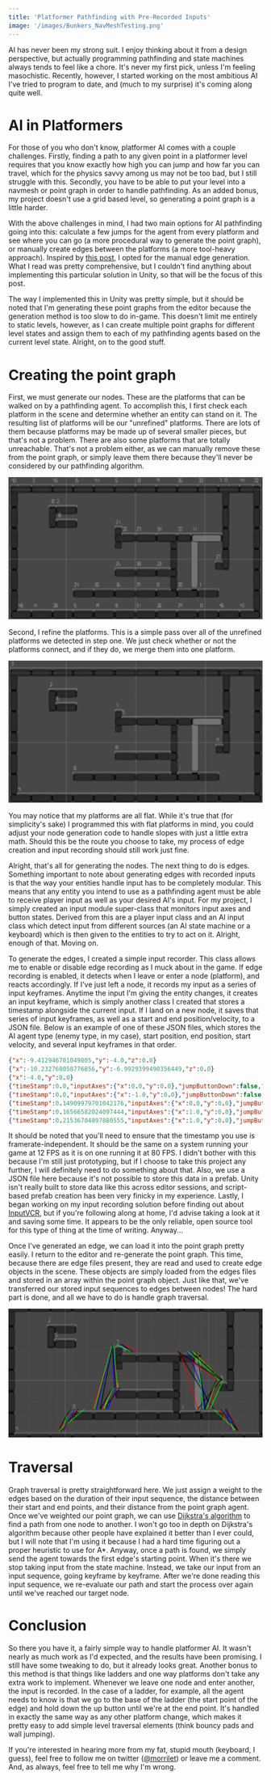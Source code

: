 ```yaml
---
title: 'Platformer Pathfinding with Pre-Recorded Inputs'
image: '/images/Bunkers_NavMeshTesting.png'
---
```


AI has never been my strong suit. I enjoy thinking about it from a design perspective, but actually programming pathfinding and state machines always tends to feel like a chore. It's never my first pick, unless I'm feeling masochistic. Recently, however, I started working on the most ambitious AI I've tried to program to date, and (much to my surprise) it's coming along quite well.

<!--more-->
# AI in Platformers 

For those of you who don't know, platformer AI comes with a couple challenges. Firstly, finding a path to any given point in a platformer level requires that you know exactly how high you can jump and how far you can travel, which for the physics savvy among us may not be too bad, but I still struggle with this. Secondly, you have to be able to put your level into a navmesh or point graph in order to handle pathfinding. As an added bonus, my project doesn't use a grid based level, so generating a point graph is a little harder.

With the above challenges in mind, I had two main options for AI pathfinding going into this: calculate a few jumps for the agent from every platform and see where you can go (a more procedural way to generate the point graph), or manually create edges between the platforms (a more tool-heavy approach). Inspired by [this post](https://www.gamedev.net/articles/programming/artificial-intelligence/generalized-platformer-ai-pathfinding-r3924/), I opted for the manual edge generation. What I read was pretty comprehensive, but I couldn't find anything about implementing this particular solution in Unity, so that will be the focus of this post.

The way I implemented this in Unity was pretty simple, but it should be noted that I'm generating these point graphs from the editor because the generation method is too slow to do in-game. This doesn't limit me entirely to static levels, however, as I can create multiple point graphs for different level states and assign them to each of my pathfinding agents based on the current level state. Alright, on to the good stuff.

# Creating the point graph
First, we must generate our nodes. These are the platforms that can be walked on by a pathfinding agent. To accomplish this, I first check each platform in the scene and determine whether an entity can stand on it. The resulting list of platforms will be our "unrefined" platforms. There are lots of them because platforms may be made up of several smaller pieces, but that's not a problem. There are also some platforms that are totally unreachable. That's not a problem either, as we can manually remove these from the point graph, or simply leave them there because they'll never be considered by our pathfinding algorithm.

![Unrefined nodes on a test level](/images/UnrefinedNodes_Bunkers.png)

Second, I refine the platforms. This is a simple pass over all of the unrefined platforms we detected in step one. We just check whether or not the platforms connect, and if they do, we merge them into one platform.

![Refined nodes on a test level](/images/RefinedNodes_Bunkers.png)

You may notice that my platforms are all flat. While it's true that (for simplicity's sake) I programmed this with flat platforms in mind, you could adjust your node generation code to handle slopes with just a little extra math. Should this be the route you choose to take, my process of edge creation and input recording should still work just fine.

Alright, that's all for generating the nodes. The next thing to do is edges. Something important to note about generating edges with recorded inputs is that the way your entities handle input has to be completely modular. This means that any entity you intend to use as a pathfinding agent must be able to receive player input as well as your desired AI's input. For my project, I simply created an input module super-class that monitors input axes and button states. Derived from this are a player input class and an AI input class which detect input from different sources (an AI state machine or a keyboard) which is then given to the entities to try to act on it. Alright, enough of that. Moving on.

To generate the edges, I created a simple input recorder. This class allows me to enable or disable edge recording as I muck about in the game. If edge recording is enabled, it detects when I leave or enter a node (platform), and reacts accordingly. If I've just left a node, it records my input as a series of input keyframes. Anytime the input I'm giving the entity changes, it creates an input keyframe, which is simply another class I created that stores a timestamp alongside the current input. If I land on a new node, it saves that series of input keyframes, as well as a start and end position/velocity, to a JSON file. Below is an example of one of these JSON files, which stores the AI agent type (enemy type, in my case), start position, end position, start velocity, and several input keyframes in that order.

``` json
{"x":-9.412946701049805,"y":-4.0,"z":0.0}
{"x":-10.232768058776856,"y":-6.9929399490356449,"z":0.0}
{"x":-4.0,"y":0.0}
{"timeStamp":0.0,"inputAxes":{"x":0.0,"y":0.0},"jumpButtonDown":false,"used":false}
{"timeStamp":0.0,"inputAxes":{"x":-1.0,"y":0.0},"jumpButtonDown":false,"used":false}
{"timeStamp":0.14909979701042176,"inputAxes":{"x":0.0,"y":0.0},"jumpButtonDown":false,"used":false}
{"timeStamp":0.16566582024097444,"inputAxes":{"x":1.0,"y":0.0},"jumpButtonDown":false,"used":false}
{"timeStamp":0.21536704897880555,"inputAxes":{"x":1.0,"y":0.0},"jumpButtonDown":false,"used":false}
```

It should be noted that you'll need to ensure that the timestamp you use is framerate-independent. It should be the same on a system running your game at 12 FPS as it is on one running it at 80 FPS. I didn't bother with this because I'm still just prototyping, but if I choose to take this project any further, I will definitely need to do something about that. Also, we use a JSON file here because it's not possible to store this data in a prefab. Unity isn't really built to store data like this across editor sessions, and script-based prefab creation has been very finicky in my experience. Lastly, I began working on my input recording solution before finding out about [InputVCR](https://github.com/EddieCameron/InputVCR), but if you're following along at home, I'd advise taking a look at it and saving some time. It appears to be the only reliable, open source tool for this type of thing at the time of writing. Anyway...

Once I've generated an edge, we can load it into the point graph pretty easily. I return to the editor and re-generate the point graph. This time, because there are edge files present, they are read and used to create edge objects in the scene. These objects are simply loaded from the edges files and stored in an array within the point graph object. Just like that, we've transferred our stored input sequences to edges between nodes! The hard part is done, and all we have to do is handle graph traversal.

![The completed point graph on a test level](/images/Bunkers_NavMeshTesting.png)

# Traversal

Graph traversal is pretty straightforward here. We just assign a weight to the edges based on the duration of their input sequence, the distance between their start and end points, and their distance from the point graph agent. Once we've weighted our point graph, we can use [Dijkstra's algorithm](https://en.wikipedia.org/wiki/Dijkstra%27s_algorithm) to find a path from one node to another. I won't go too in depth on Dijkstra's algorithm because other people have explained it better than I ever could, but I will note that I'm using it because I had a hard time figuring out a proper heuristic to use for A*. Anyway, once a path is found, we simply send the agent towards the first edge's starting point. When it's there we stop taking input from the state machine. Instead, we take our input from an input sequence, going keyframe by keyframe. After we're done reading this input sequence, we re-evaluate our path and start the process over again until we've reached our target node.

# Conclusion

So there you have it, a fairly simple way to handle platformer AI. It wasn't nearly as much work as I'd expected, and the results have been promising. I still have some tweaking to do, but it already looks great. Another bonus to this method is that things like ladders and one way platforms don't take any extra work to implement. Whenever we leave one node and enter another, the input is recorded. In the case of a ladder, for example, all the agent needs to know is that we go to the base of the ladder (the start point of the edge) and hold down the up button until we're at the end point. It's handled in exactly the same way as any other platform change, which makes it pretty easy to add simple level traversal elements (think bouncy pads and wall jumping).

If you're interested in hearing more from my fat, stupid mouth (keyboard, I guess), feel free to follow me on twitter ([@morrilet](https://twitter.com/morrilet)) or leave me a comment. And, as always, feel free to tell me why I'm wrong.